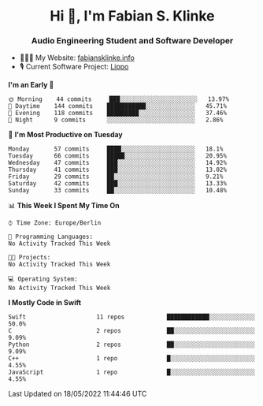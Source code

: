 <h1 align="center">Hi 👋, I'm Fabian S. Klinke</h1>
<h3 align="center">Audio Engineering Student and Software Developer</h3>

- 👨🏻‍💻 My Website: [fabiansklinke.info](https://fabiansklinke.info)
- 🎙 Current Software Project: [Lippo](https://klinkeaudio.com)

<!--START_SECTION:waka-->
**I'm an Early 🐤** 

```text
🌞 Morning    44 commits     ███░░░░░░░░░░░░░░░░░░░░░░   13.97% 
🌆 Daytime    144 commits    ███████████░░░░░░░░░░░░░░   45.71% 
🌃 Evening    118 commits    █████████░░░░░░░░░░░░░░░░   37.46% 
🌙 Night      9 commits      ░░░░░░░░░░░░░░░░░░░░░░░░░   2.86%

```
📅 **I'm Most Productive on Tuesday** 

```text
Monday       57 commits     ████░░░░░░░░░░░░░░░░░░░░░   18.1% 
Tuesday      66 commits     █████░░░░░░░░░░░░░░░░░░░░   20.95% 
Wednesday    47 commits     ███░░░░░░░░░░░░░░░░░░░░░░   14.92% 
Thursday     41 commits     ███░░░░░░░░░░░░░░░░░░░░░░   13.02% 
Friday       29 commits     ██░░░░░░░░░░░░░░░░░░░░░░░   9.21% 
Saturday     42 commits     ███░░░░░░░░░░░░░░░░░░░░░░   13.33% 
Sunday       33 commits     ██░░░░░░░░░░░░░░░░░░░░░░░   10.48%

```


📊 **This Week I Spent My Time On** 

```text
⌚︎ Time Zone: Europe/Berlin

💬 Programming Languages: 
No Activity Tracked This Week

🐱‍💻 Projects: 
No Activity Tracked This Week

💻 Operating System: 
No Activity Tracked This Week

```

**I Mostly Code in Swift** 

```text
Swift                    11 repos            ████████████░░░░░░░░░░░░░   50.0% 
C                        2 repos             ██░░░░░░░░░░░░░░░░░░░░░░░   9.09% 
Python                   2 repos             ██░░░░░░░░░░░░░░░░░░░░░░░   9.09% 
C++                      1 repo              █░░░░░░░░░░░░░░░░░░░░░░░░   4.55% 
JavaScript               1 repo              █░░░░░░░░░░░░░░░░░░░░░░░░   4.55%

```



 Last Updated on 18/05/2022 11:44:46 UTC
<!--END_SECTION:waka-->
